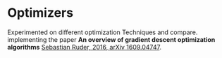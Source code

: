 # Optimizers

Experimented on different optimization Techniques and compare. implementing the paper **An overview of gradient descent optimization algorithms**  [Sebastian Ruder, 2016, arXiv 1609.04747](http://arxiv.org/abs/1609.04747).

